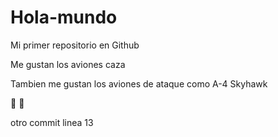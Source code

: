 # Hola-mundo

Mi primer repositorio en Github

Me gustan los aviones caza

Tambien me gustan los aviones de ataque como A-4 Skyhawk

🧉
🧉

otro commit
linea 13
